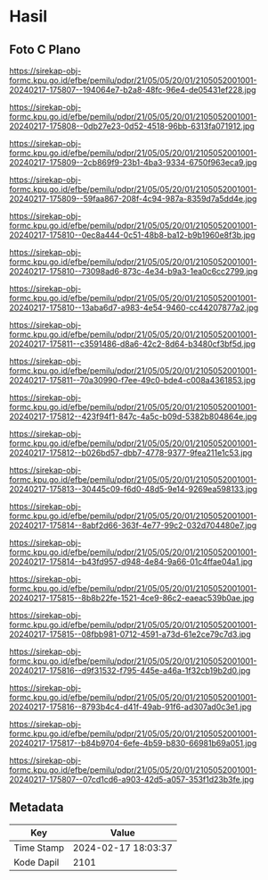# Hasil

## Foto C Plano

https://sirekap-obj-formc.kpu.go.id/efbe/pemilu/pdpr/21/05/05/20/01/2105052001001-20240217-175807--194064e7-b2a8-48fc-96e4-de05431ef228.jpg

https://sirekap-obj-formc.kpu.go.id/efbe/pemilu/pdpr/21/05/05/20/01/2105052001001-20240217-175808--0db27e23-0d52-4518-96bb-6313fa071912.jpg

https://sirekap-obj-formc.kpu.go.id/efbe/pemilu/pdpr/21/05/05/20/01/2105052001001-20240217-175809--2cb869f9-23b1-4ba3-9334-6750f963eca9.jpg

https://sirekap-obj-formc.kpu.go.id/efbe/pemilu/pdpr/21/05/05/20/01/2105052001001-20240217-175809--59faa867-208f-4c94-987a-8359d7a5dd4e.jpg

https://sirekap-obj-formc.kpu.go.id/efbe/pemilu/pdpr/21/05/05/20/01/2105052001001-20240217-175810--0ec8a444-0c51-48b8-ba12-b9b1960e8f3b.jpg

https://sirekap-obj-formc.kpu.go.id/efbe/pemilu/pdpr/21/05/05/20/01/2105052001001-20240217-175810--73098ad6-873c-4e34-b9a3-1ea0c6cc2799.jpg

https://sirekap-obj-formc.kpu.go.id/efbe/pemilu/pdpr/21/05/05/20/01/2105052001001-20240217-175810--13aba6d7-a983-4e54-9460-cc44207877a2.jpg

https://sirekap-obj-formc.kpu.go.id/efbe/pemilu/pdpr/21/05/05/20/01/2105052001001-20240217-175811--c3591486-d8a6-42c2-8d64-b3480cf3bf5d.jpg

https://sirekap-obj-formc.kpu.go.id/efbe/pemilu/pdpr/21/05/05/20/01/2105052001001-20240217-175811--70a30990-f7ee-49c0-bde4-c008a4361853.jpg

https://sirekap-obj-formc.kpu.go.id/efbe/pemilu/pdpr/21/05/05/20/01/2105052001001-20240217-175812--423f94f1-847c-4a5c-b09d-5382b804864e.jpg

https://sirekap-obj-formc.kpu.go.id/efbe/pemilu/pdpr/21/05/05/20/01/2105052001001-20240217-175812--b026bd57-dbb7-4778-9377-9fea211e1c53.jpg

https://sirekap-obj-formc.kpu.go.id/efbe/pemilu/pdpr/21/05/05/20/01/2105052001001-20240217-175813--30445c09-f6d0-48d5-9e14-9269ea598133.jpg

https://sirekap-obj-formc.kpu.go.id/efbe/pemilu/pdpr/21/05/05/20/01/2105052001001-20240217-175814--8abf2d66-363f-4e77-99c2-032d704480e7.jpg

https://sirekap-obj-formc.kpu.go.id/efbe/pemilu/pdpr/21/05/05/20/01/2105052001001-20240217-175814--b43fd957-d948-4e84-9a66-01c4ffae04a1.jpg

https://sirekap-obj-formc.kpu.go.id/efbe/pemilu/pdpr/21/05/05/20/01/2105052001001-20240217-175815--8b8b22fe-1521-4ce9-86c2-eaeac539b0ae.jpg

https://sirekap-obj-formc.kpu.go.id/efbe/pemilu/pdpr/21/05/05/20/01/2105052001001-20240217-175815--08fbb981-0712-4591-a73d-61e2ce79c7d3.jpg

https://sirekap-obj-formc.kpu.go.id/efbe/pemilu/pdpr/21/05/05/20/01/2105052001001-20240217-175816--d9f31532-f795-445e-a46a-1f32cb19b2d0.jpg

https://sirekap-obj-formc.kpu.go.id/efbe/pemilu/pdpr/21/05/05/20/01/2105052001001-20240217-175816--8793b4c4-d41f-49ab-91f6-ad307ad0c3e1.jpg

https://sirekap-obj-formc.kpu.go.id/efbe/pemilu/pdpr/21/05/05/20/01/2105052001001-20240217-175817--b84b9704-6efe-4b59-b830-66981b69a051.jpg

https://sirekap-obj-formc.kpu.go.id/efbe/pemilu/pdpr/21/05/05/20/01/2105052001001-20240217-175807--07cd1cd6-a903-42d5-a057-353f1d23b3fe.jpg


## Metadata

| Key        | Value               |
| ---------- | ------------------- |
| Time Stamp | 2024-02-17 18:03:37 |
| Kode Dapil | 2101                |



